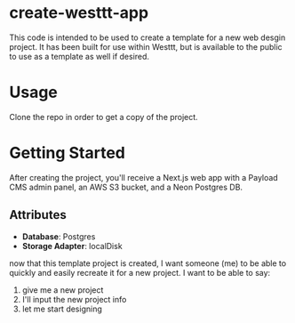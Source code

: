# create-westtt-app

This code is intended to be used to create a template for a new web desgin project. It has been built for use within Westtt, but is available to the public to use as a template as well if desired.

# Usage

<!-- `npx create-westtt-app` -->
Clone the repo in order to get a copy of the project.

# Getting Started

After creating the project, you'll receive a Next.js web app with a Payload CMS admin panel, an AWS S3 bucket, and a Neon Postgres DB.

## Attributes

- **Database**: Postgres
- **Storage Adapter**: localDisk







now that this template project is created, I want someone (me) to be able to quickly and easily recreate it for a new project. I want to be able to say:
1. give me a new project
2. I'll input the new project info
3. let me start designing